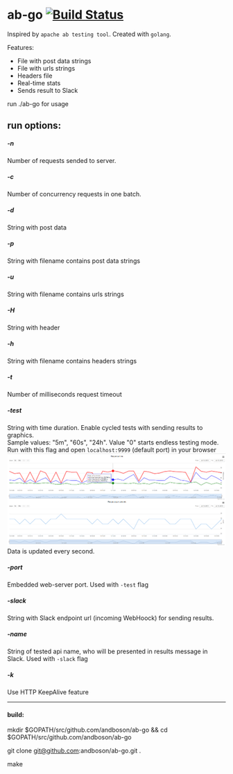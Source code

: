 # ab-go [![Build Status](https://travis-ci.org/andboson/ab-go.svg?branch=master)](https://travis-ci.org/andboson/ab-go)

Inspired by `apache ab testing tool`. Created with `golang`.
 
 
Features:

- File with post data strings
- File with urls strings
- Headers file
- Real-time stats
- Sends result to Slack


run ./ab-go for usage

## run options:

##### -n
Number of requests sended to server.

##### -c
Number of concurrency requests in one batch.

##### -d
String with post data

##### -p
String with filename contains post data strings

##### -u
String with filename contains urls strings

##### -H
String with header

##### -h
String with filename contains headers strings

##### -t
Number of milliseconds request timeout

##### -test
String with time duration. Enable cycled tests with sending results to graphics.<br>
Sample values: "5m", "60s", "24h". Value "0" starts endless testing mode.<br>
Run with this flag and open `localhost:9999` (default port) in your browser<br>
<img src="tests/screenshot.png" />
Data is updated every second.

##### -port
Embedded web-server port. Used with `-test` flag

##### -slack
String with Slack endpoint url (incoming WebHoock) for sending results.

##### -name
String of tested api name, who will be presented in results message in Slack. Used with `-slack` flag

##### -k
Use HTTP KeepAlive feature

-----------------
#### build:
mkdir $GOPATH/src/github.com/andboson/ab-go && cd $GOPATH/src/github.com/andboson/ab-go

git clone git@github.com:andboson/ab-go.git .

make
